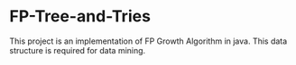 # FP-Tree-and-Tries
This project is an implementation of FP Growth Algorithm in java. This data structure is required for data mining.
